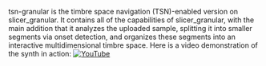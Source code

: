 tsn-granular is the timbre space navigation (TSN)-enabled version on slicer_granular. It contains all of the capabilities of slicer_granular, with the main addition that it analyzes the uploaded sample, splitting it into smaller segments via onset detection, and organizes these segments into an interactive multidimensional timbre space. 
Here is a video demonstration of the synth in action:
[![YouTube](http://i.ytimg.com/vi/31erhH7Crb4/hqdefault.jpg)](https://www.youtube.com/watch?v=31erhH7Crb4)
